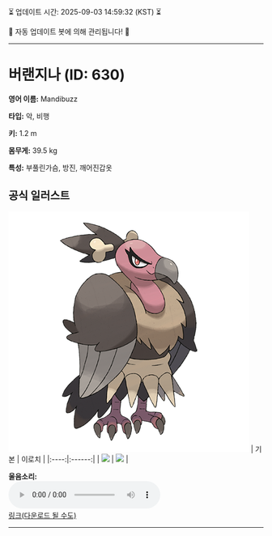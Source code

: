
⏳ 업데이트 시간: 2025-09-03 14:59:32 (KST) ⏳

🤖 자동 업데이트 봇에 의해 관리됩니다! 🤖

---

# 버랜지나 (ID: 630)
**영어 이름:** Mandibuzz

**타입:** 악, 비행

**키:** 1.2 m

**몸무게:** 39.5 kg

**특성:** 부풀린가슴, 방진, 깨어진갑옷

## 공식 일러스트
![](https://raw.githubusercontent.com/PokeAPI/sprites/master/sprites/pokemon/other/official-artwork/630.png)
| 기본 | 이로치 |
|:----:|:------:|
| <img src="http://play.pokemonshowdown.com/sprites/ani/mandibuzz.gif" width="200"> | <img src="http://play.pokemonshowdown.com/sprites/ani-shiny/mandibuzz.gif" width="200"> |

**울음소리:**<br><audio controls src="https://raw.githubusercontent.com/PokeAPI/cries/main/cries/pokemon/latest/630.ogg"></audio><br> [링크(다운로드 될 수도)](https://raw.githubusercontent.com/PokeAPI/cries/main/cries/pokemon/latest/630.ogg)


---
